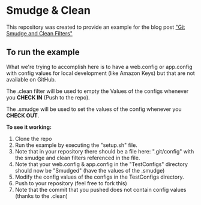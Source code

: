 # Smudge & Clean

This repository was created to provide an example for the blog post ["Git Smudge and Clean Filters"](http://michaelclark.tech/2015/12/20/git-smudge-and-clean-filters/)

## To run the example ##

What we're trying to accomplish here is to have a web.config or app.config with config values for local development (like Amazon Keys) but that are not available on GitHub.  

The .clean filter will be used to empty the Values of the configs whenever you **CHECK IN** (Push to the repo).  

The .smudge will be used to set the values of the config whenever you **CHECK OUT**.

**To see it working:**

1. Clone the repo
2. Run the example by executing the "setup.sh" file. 
3. Note that in your repository there should be a file here: ".git/config" with the smudge and clean filters referenced in the file.
4. Note that your web.config & app.config in the "TestConfigs" directory should now be "Smudged" (have the values of the .smudge)
5. Modify the config values of the configs in the TestConfigs directory.
6. Push to your repository (feel free to fork this)
7. Note that the commit that you pushed does not contain config values (thanks to the .clean)
